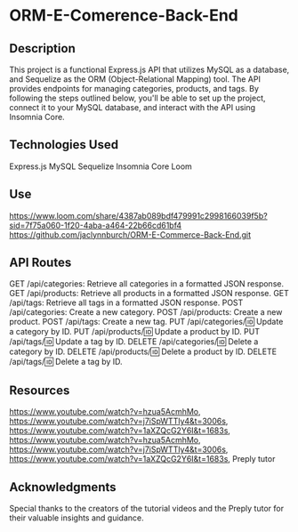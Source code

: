 # ORM-E-Comerence-Back-End

## Description
This project is a functional Express.js API that utilizes MySQL as a database, and Sequelize as the ORM (Object-Relational Mapping) tool. The API provides endpoints for managing categories, products, and tags. By following the steps outlined below, you'll be able to set up the project, connect it to your MySQL database, and interact with the API using Insomnia Core.

## Technologies Used
Express.js
MySQL
Sequelize
Insomnia Core
Loom

## Use
https://www.loom.com/share/4387ab089bdf479991c2998166039f5b?sid=7f75a060-1f20-4aba-a464-22b66cd61bf4
https://github.com/jaclynnburch/ORM-E-Commerce-Back-End.git

## API Routes
GET /api/categories: Retrieve all categories in a formatted JSON response.
GET /api/products: Retrieve all products in a formatted JSON response.
GET /api/tags: Retrieve all tags in a formatted JSON response.
POST /api/categories: Create a new category.
POST /api/products: Create a new product.
POST /api/tags: Create a new tag.
PUT /api/categories/:id: Update a category by ID.
PUT /api/products/:id: Update a product by ID.
PUT /api/tags/:id: Update a tag by ID.
DELETE /api/categories/:id: Delete a category by ID.
DELETE /api/products/:id: Delete a product by ID.
DELETE /api/tags/:id: Delete a tag by ID.

## Resources
https://www.youtube.com/watch?v=hzua5AcmhMo, https://www.youtube.com/watch?v=j7iSpWTTly4&t=3006s, https://www.youtube.com/watch?v=1aXZQcG2Y6I&t=1683s, https://www.youtube.com/watch?v=hzua5AcmhMo, https://www.youtube.com/watch?v=j7iSpWTTly4&t=3006s, https://www.youtube.com/watch?v=1aXZQcG2Y6I&t=1683s, Preply tutor

## Acknowledgments
Special thanks to the creators of the tutorial videos and the Preply tutor for their valuable insights and guidance.
